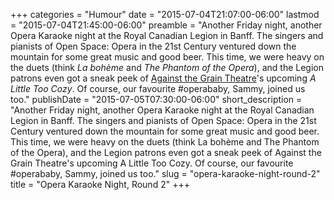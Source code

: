 +++
categories = "Humour"
date = "2015-07-04T21:07:00-06:00"
lastmod = "2015-07-04T21:45:00-06:00"
preamble = "Another Friday night, another Opera Karaoke night at the Royal Canadian Legion in Banff. The singers and pianists of Open Space: Opera in the 21st Century ventured down the mountain for some great music and good beer. This time, we were heavy on the duets (think *La bohème* and *The Phantom of the Opera*), and the Legion patrons even got a sneak peek of [Against the Grain Theatre](/scene/companies/against-the-grain-theatre/)'s upcoming *A Little Too Cozy*. Of course, our favourite #operababy, Sammy, joined us too."
publishDate = "2015-07-05T07:30:00-06:00"
short_description = "Another Friday night, another Opera Karaoke night at the Royal Canadian Legion in Banff. The singers and pianists of Open Space: Opera in the 21st Century ventured down the mountain for some great music and good beer. This time, we were heavy on the duets (think La bohème and The Phantom of the Opera), and the Legion patrons even got a sneak peek of Against the Grain Theatre's upcoming A Little Too Cozy. Of course, our favourite #operababy, Sammy, joined us too."
slug = "opera-karaoke-night-round-2"
title = "Opera Karaoke Night, Round 2"
+++


